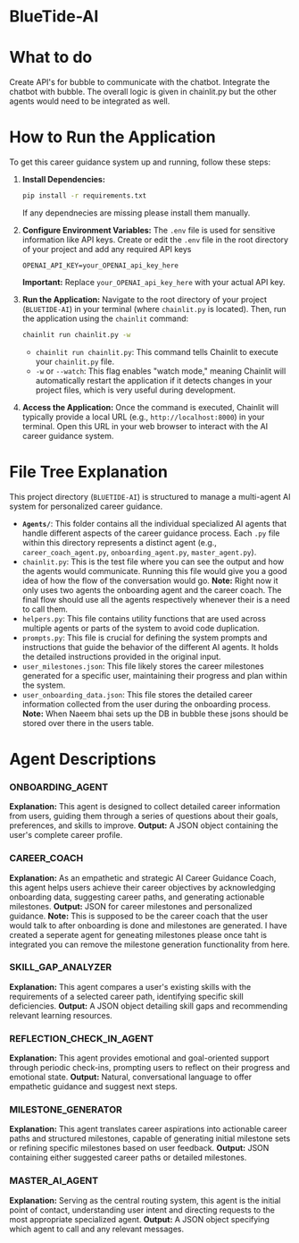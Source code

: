 # BlueTide-AI

# What to do
Create API's for bubble to communicate with the chatbot. Integrate the chatbot with bubble. The overall logic is given in chainlit.py but the other agents would need to be integrated as well. 

# How to Run the Application

To get this career guidance system up and running, follow these steps:

1.  **Install Dependencies:**
    
    ```bash
    pip install -r requirements.txt
    ```
    If any dependnecies are missing please install them manually. 

2.  **Configure Environment Variables:**
    The `.env` file is used for sensitive information like API keys. Create or edit the `.env` file in the root directory of your project and add any required API keys 
    ```
    OPENAI_API_KEY=your_OPENAI_api_key_here
    ```
    **Important:** Replace `your_OPENAI_api_key_here` with your actual API key.

3.  **Run the Application:**
    Navigate to the root directory of your project (`BLUETIDE-AI`) in your terminal (where `chainlit.py` is located). Then, run the application using the `chainlit` command:
    ```bash
    chainlit run chainlit.py -w
    ```
    * `chainlit run chainlit.py`: This command tells Chainlit to execute your `chainlit.py` file.
    * `-w` or `--watch`: This flag enables "watch mode," meaning Chainlit will automatically restart the application if it detects changes in your project files, which is very useful during development.

4.  **Access the Application:**
    Once the command is executed, Chainlit will typically provide a local URL (e.g., `http://localhost:8000`) in your terminal. Open this URL in your web browser to interact with the AI career guidance system.


# File Tree Explanation

This project directory (`BLUETIDE-AI`) is structured to manage a multi-agent AI system for personalized career guidance.

* **`Agents/`**: This folder contains all the individual specialized AI agents that handle different aspects of the career guidance process. Each `.py` file within this directory represents a distinct agent (e.g., `career_coach_agent.py`, `onboarding_agent.py`, `master_agent.py`).
* `chainlit.py`: This is the test file where you can see the output and how the agents would communicate. Running this file would give you a good idea of how the flow of the conversation would go. 
**Note:** Right now it only uses two agents the onboarding agent and the career coach. The final flow should use all the agents respectively whenever their is a need to call them. 
* `helpers.py`: This file contains utility functions that are used across multiple agents or parts of the system to avoid code duplication.
* `prompts.py`: This file is crucial for defining the system prompts and instructions that guide the behavior of the different AI agents. It holds the detailed instructions provided in the original input.
* `user_milestones.json`: This file likely stores the career milestones generated for a specific user, maintaining their progress and plan within the system.
* `user_onboarding_data.json`: This file stores the detailed career information collected from the user during the onboarding process.
**Note:** When Naeem bhai sets up the DB in bubble these jsons should be stored over there in the users table.


# Agent Descriptions

### ONBOARDING_AGENT
**Explanation:** This agent is designed to collect detailed career information from users, guiding them through a series of questions about their goals, preferences, and skills to improve.
**Output:** A JSON object containing the user's complete career profile.

### CAREER_COACH
**Explanation:** As an empathetic and strategic AI Career Guidance Coach, this agent helps users achieve their career objectives by acknowledging onboarding data, suggesting career paths, and generating actionable milestones.
**Output:** JSON for career milestones and personalized guidance.
**Note:** This is supposed to be the career coach that the user would talk to after onboarding is done and milestones are generated. I have created a seperate agent for geneating milestones please once taht is integrated you can remove the milestone generation functionality from here. 

### SKILL_GAP_ANALYZER
**Explanation:** This agent compares a user's existing skills with the requirements of a selected career path, identifying specific skill deficiencies.
**Output:** A JSON object detailing skill gaps and recommending relevant learning resources.

### REFLECTION_CHECK_IN_AGENT
**Explanation:** This agent provides emotional and goal-oriented support through periodic check-ins, prompting users to reflect on their progress and emotional state.
**Output:** Natural, conversational language to offer empathetic guidance and suggest next steps.

### MILESTONE_GENERATOR
**Explanation:** This agent translates career aspirations into actionable career paths and structured milestones, capable of generating initial milestone sets or refining specific milestones based on user feedback.
**Output:** JSON containing either suggested career paths or detailed milestones.

### MASTER_AI_AGENT
**Explanation:** Serving as the central routing system, this agent is the initial point of contact, understanding user intent and directing requests to the most appropriate specialized agent.
**Output:** A JSON object specifying which agent to call and any relevant messages.